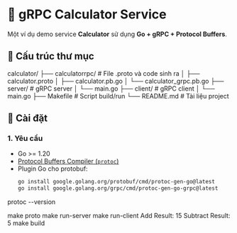 # 🧮 gRPC Calculator Service

Một ví dụ demo service **Calculator** sử dụng **Go + gRPC + Protocol Buffers**.

## 📂 Cấu trúc thư mục

calculator/
├── calculatorrpc/ # File .proto và code sinh ra
│ ├── calculator.proto
│ ├── calculator.pb.go
│ └── calculator_grpc.pb.go
├── server/ # gRPC server
│ └── main.go
├── client/ # gRPC client
│ └── main.go
├── Makefile # Script build/run
└── README.md # Tài liệu project


## 🚀 Cài đặt

### 1. Yêu cầu
- Go >= 1.20
- [Protocol Buffers Compiler (`protoc`)](https://github.com/protocolbuffers/protobuf/releases)
- Plugin Go cho protobuf:
  ```bash
  go install google.golang.org/protobuf/cmd/protoc-gen-go@latest
  go install google.golang.org/grpc/cmd/protoc-gen-go-grpc@latest

protoc --version

make proto
make run-server
make run-client
Add Result: 15
Subtract Result: 5
make build
